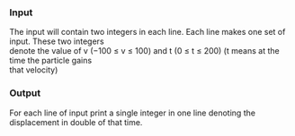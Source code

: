 ### **Input**<br>
The input will contain two integers in each line. Each line makes one set of input. These two integers<br>
denote the value of v (−100 ≤ v ≤ 100) and t (0 ≤ t ≤ 200) (t means at the time the particle gains<br>
that velocity) <br>
### **Output**<br>
For each line of input print a single integer in one line denoting the displacement in double of that time.<br>
